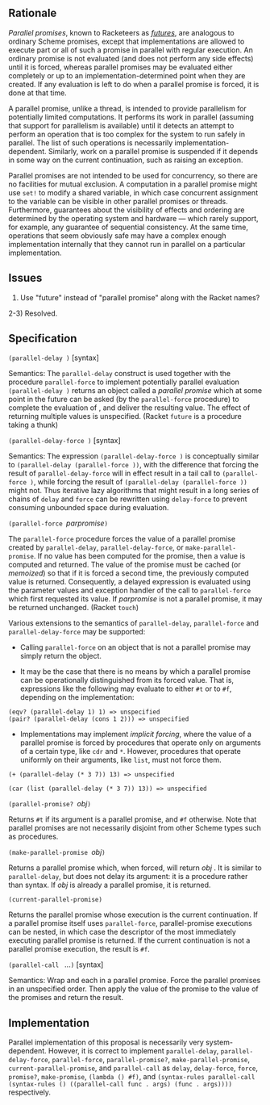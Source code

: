 ## Rationale

*Parallel promises*, known to Racketeers as *[futures](http://docs.racket-lang.org/reference/futures.html)*, are
analogous to ordinary Scheme promises, except that implementations are allowed to execute part or all of such a promise
in parallel with regular execution.  An ordinary promise is not evaluated (and does not perform any side effects)
until it is forced, whereas parallel promises may be evaluated either completely or up to an implementation-determined
point when they are created.  If any evaluation is left to do when a parallel promise is forced, it is done
at that time.

A parallel promise, unlike a thread, is intended to provide parallelism for potentially limited computations.
It performs its work in parallel (assuming that support for parallelism is available) until it detects
an attempt to perform an operation that is too complex for the system to run safely in parallel.  The list
of such operations is necessarily implementation-dependent.  Similarly, work on a parallel promise is suspended
if it depends in some way on the current continuation, such as raising an exception.

Parallel promises are not intended to be used for concurrency, so there are no facilities for mutual exclusion.
A computation in a parallel promise might use `set!` to modify a shared variable, in which case concurrent
assignment to the variable can be visible in other parallel promises or threads. Furthermore, guarantees
about the visibility of effects and ordering are determined by the operating system and hardware — which rarely support,
for example, any guarantee of sequential consistency.
At the same time, operations that seem obviously safe may have a complex enough implementation internally
that they cannot run in parallel on a particular implementation.

## Issues

1) Use "future" instead of "parallel promise" along with the Racket names?

2-3) Resolved.

## Specification

`(parallel-delay `<expression>`)` [syntax]

Semantics: The `parallel-delay` construct is used together with
the procedure `parallel-force` to implement potentially parallel evaluation
`(parallel-delay `<expression>`)` returns an object called a
*parallel promise* which at some point in the future can be asked (by
the `parallel-force` procedure) to complete the evaluation of <expression>, and deliver
the resulting value. The effect of <expression> returning
multiple values is unspecified.  (Racket `future` is a procedure taking a thunk)

`(parallel-delay-force `<expression>`)`  [syntax]

Semantics: The expression `(parallel-delay-force `<expression>`)` is
conceptually similar to `(parallel-delay (parallel-force `<expression>`))`, with
the difference that forcing the result of `parallel-delay-force` will
in effect result in a tail call to `(parallel-force `<expression>`)`, while
forcing the result of `(parallel-delay (parallel-force `<expression>`))` might
not. Thus iterative lazy algorithms that might result in a
long series of chains of `delay` and `force` can be rewritten
using `delay-force` to prevent consuming unbounded space
during evaluation.

`(parallel-force `*parpromise*`)`

The `parallel-force` procedure forces the value of a parallel promise created
by `parallel-delay`, `parallel-delay-force`, or `make-parallel-promise`. If no value has
been computed for the promise, then a value is computed
and returned. The value of the promise must be cached
(or *memoized*) so that if it is forced a second time, the
previously computed value is returned. Consequently, a
delayed expression is evaluated using the parameter values
and exception handler of the call to `parallel-force` which first requested
its value. If *parpromise* is not a parallel promise, it may be
returned unchanged.  (Racket `touch`)

Various extensions to the semantics of `parallel-delay`, `parallel-force` and
`parallel-delay-force` may be supported:

* Calling `parallel-force` on an object that is not a parallel promise may simply return the object.

* It may be the case that there is no means by which a parallel promise can be operationally distinguished from its forced value. That is, expressions like the following may evaluate to either `#t` or to `#f`, depending on the implementation:

```
(eqv? (parallel-delay 1) 1) => unspecified
(pair? (parallel-delay (cons 1 2))) => unspecified
```

* Implementations may implement *implicit forcing*, where the value of a parallel promise is forced by procedures that operate only on arguments of a certain type, like `cdr` and `*`. However, procedures that operate uniformly on their arguments, like `list`, must not force them.

```
(+ (parallel-delay (* 3 7)) 13) => unspecified

(car (list (parallel-delay (* 3 7)) 13)) => unspecified
```

`(parallel-promise? `*obj*`)`

Returns `#t` if its argument is a
parallel promise, and `#f` otherwise. Note that parallel promises are not
necessarily disjoint from other Scheme types such as procedures.

`(make-parallel-promise `*obj*`)`

Returns a parallel promise which,
when forced, will return *obj* . It is similar to `parallel-delay`, but
does not delay its argument: it is a procedure rather than
syntax. If *obj* is already a parallel promise, it is returned.

`(current-parallel-promise)`

Returns the parallel promise whose execution is the current continuation. If a parallel promise itself uses `parallel-force`, parallel-promise executions can be nested, in which case the descriptor of the most immediately executing parallel promise is returned. If the current continuation is not a parallel promise execution, the result is `#f`.

`(parallel-call `<func> <arg> ...`)` [syntax]

Semantics:  Wrap <func> and each <arg> in a parallel promise.  Force the parallel promises in an unspecified order.  Then apply the value of the <func> promise to the value of the <arg> promises and return the result.

## Implementation

Parallel implementation of this proposal is necessarily very system-dependent.  However, it is correct to implement
`parallel-delay`, `parallel-delay-force`, `parallel-force`, `parallel-promise?`, `make-parallel-promise`, `current-parallel-promise`, and `parallel-call` as
`delay`, `delay-force`, `force`, `promise?`, `make-promise`, `(lambda () #f)`, and `(syntax-rules parallel-call (syntax-rules () ((parallel-call func . args) (func . args))))` respectively.
